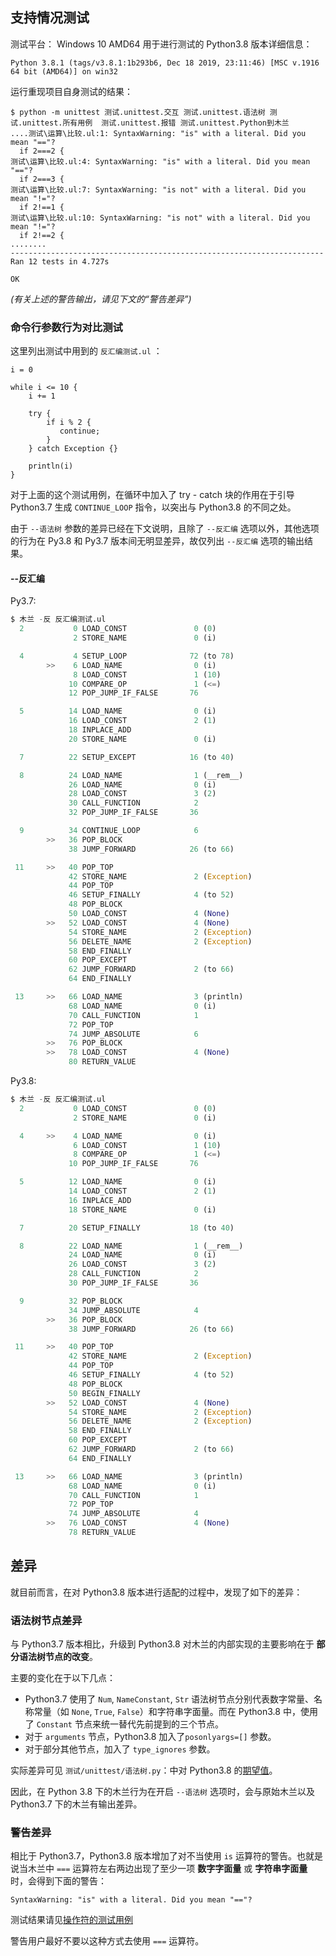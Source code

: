 ## 支持情况测试

测试平台： Windows 10 AMD64
用于进行测试的 Python3.8 版本详细信息：

```
Python 3.8.1 (tags/v3.8.1:1b293b6, Dec 18 2019, 23:11:46) [MSC v.1916 64 bit (AMD64)] on win32
```

运行重现项目自身测试的结果：

```
$ python -m unittest 测试.unittest.交互 测试.unittest.语法树 测试.unittest.所有用例  测试.unittest.报错 测试.unittest.Python到木兰
....测试\运算\比较.ul:1: SyntaxWarning: "is" with a literal. Did you mean "=="?
  if 2===2 {
测试\运算\比较.ul:4: SyntaxWarning: "is" with a literal. Did you mean "=="?
  if 2===3 {
测试\运算\比较.ul:7: SyntaxWarning: "is not" with a literal. Did you mean "!="?
  if 2!==1 {
测试\运算\比较.ul:10: SyntaxWarning: "is not" with a literal. Did you mean "!="?
  if 2!==2 {
........
----------------------------------------------------------------------
Ran 12 tests in 4.727s

OK
```

*(有关上述的警告输出，请见下文的“警告差异”)*

### 命令行参数行为对比测试

这里列出测试中用到的 `反汇编测试.ul` ：

```
i = 0

while i <= 10 {
    i += 1

    try {
        if i % 2 {
           continue;
        }   
    } catch Exception {}

    println(i)
}
```

对于上面的这个测试用例，在循环中加入了 try - catch 块的作用在于引导 Python3.7 生成 `CONTINUE_LOOP` 指令，以突出与 Python3.8 的不同之处。

由于 `--语法树` 参数的差异已经在下文说明，且除了 `--反汇编` 选项以外，其他选项的行为在 Py3.8 和 Py3.7 版本间无明显差异，故仅列出 `--反汇编` 选项的输出结果。

#### --反汇编

Py3.7:

```python
$ 木兰 -反 反汇编测试.ul
  2           0 LOAD_CONST               0 (0)
              2 STORE_NAME               0 (i)

  4           4 SETUP_LOOP              72 (to 78)
        >>    6 LOAD_NAME                0 (i)
              8 LOAD_CONST               1 (10)
             10 COMPARE_OP               1 (<=)
             12 POP_JUMP_IF_FALSE       76

  5          14 LOAD_NAME                0 (i)
             16 LOAD_CONST               2 (1)
             18 INPLACE_ADD
             20 STORE_NAME               0 (i)

  7          22 SETUP_EXCEPT            16 (to 40)

  8          24 LOAD_NAME                1 (__rem__)
             26 LOAD_NAME                0 (i)
             28 LOAD_CONST               3 (2)
             30 CALL_FUNCTION            2
             32 POP_JUMP_IF_FALSE       36

  9          34 CONTINUE_LOOP            6
        >>   36 POP_BLOCK
             38 JUMP_FORWARD            26 (to 66)

 11     >>   40 POP_TOP
             42 STORE_NAME               2 (Exception)
             44 POP_TOP
             46 SETUP_FINALLY            4 (to 52)
             48 POP_BLOCK
             50 LOAD_CONST               4 (None)
        >>   52 LOAD_CONST               4 (None)
             54 STORE_NAME               2 (Exception)
             56 DELETE_NAME              2 (Exception)
             58 END_FINALLY
             60 POP_EXCEPT
             62 JUMP_FORWARD             2 (to 66)
             64 END_FINALLY

 13     >>   66 LOAD_NAME                3 (println)
             68 LOAD_NAME                0 (i)
             70 CALL_FUNCTION            1
             72 POP_TOP
             74 JUMP_ABSOLUTE            6
        >>   76 POP_BLOCK
        >>   78 LOAD_CONST               4 (None)
             80 RETURN_VALUE
```

Py3.8:

```python
$ 木兰 -反 反汇编测试.ul
  2           0 LOAD_CONST               0 (0)
              2 STORE_NAME               0 (i)

  4     >>    4 LOAD_NAME                0 (i)
              6 LOAD_CONST               1 (10)
              8 COMPARE_OP               1 (<=)
             10 POP_JUMP_IF_FALSE       76

  5          12 LOAD_NAME                0 (i)
             14 LOAD_CONST               2 (1)
             16 INPLACE_ADD
             18 STORE_NAME               0 (i)

  7          20 SETUP_FINALLY           18 (to 40)

  8          22 LOAD_NAME                1 (__rem__)
             24 LOAD_NAME                0 (i)
             26 LOAD_CONST               3 (2)
             28 CALL_FUNCTION            2
             30 POP_JUMP_IF_FALSE       36

  9          32 POP_BLOCK
             34 JUMP_ABSOLUTE            4
        >>   36 POP_BLOCK
             38 JUMP_FORWARD            26 (to 66)

 11     >>   40 POP_TOP
             42 STORE_NAME               2 (Exception)
             44 POP_TOP
             46 SETUP_FINALLY            4 (to 52)
             48 POP_BLOCK
             50 BEGIN_FINALLY
        >>   52 LOAD_CONST               4 (None)
             54 STORE_NAME               2 (Exception)
             56 DELETE_NAME              2 (Exception)
             58 END_FINALLY
             60 POP_EXCEPT
             62 JUMP_FORWARD             2 (to 66)
             64 END_FINALLY

 13     >>   66 LOAD_NAME                3 (println)
             68 LOAD_NAME                0 (i)
             70 CALL_FUNCTION            1
             72 POP_TOP
             74 JUMP_ABSOLUTE            4
        >>   76 LOAD_CONST               4 (None)
             78 RETURN_VALUE
```

## 差异

就目前而言，在对 Python3.8 版本进行适配的过程中，发现了如下的差异：

### 语法树节点差异

与 Python3.7 版本相比，升级到 Python3.8 对木兰的内部实现的主要影响在于 **部分语法树节点的改变**。

主要的变化在于以下几点：

- Python3.7 使用了 `Num`, `NameConstant`, `Str` 语法树节点分别代表数字常量、名称常量（如 `None`, `True`, `False`）和字符串字面量。而在 Python3.8 中，使用了 `Constant` 节点来统一替代先前提到的三个节点。
- 对于 `arguments` 节点，Python3.8 加入了`posonlyargs=[]` 参数。
- 对于部分其他节点，加入了 `type_ignores` 参数。

实际差异可见 `测试/unittest/语法树.py`：中对 Python3.8 的[期望值](/测试/unittest/语法树.py#L46)。

因此，在 Python 3.8 下的木兰行为在开启 `--语法树` 选项时，会与原始木兰以及 Python3.7 下的木兰有输出差异。

### 警告差异

相比于 Python3.7，Python3.8 版本增加了对不当使用 `is` 运算符的警告。也就是说当木兰中 `===` 运算符左右两边出现了至少一项 **数字字面量** 或 **字符串字面量** 时，会得到下面的警告：

```
SyntaxWarning: "is" with a literal. Did you mean "=="?
```

测试结果请见[操作符的测试用例](/测试/运算/比较.ul)

警告用户最好不要以这种方式去使用 `===` 运算符。
